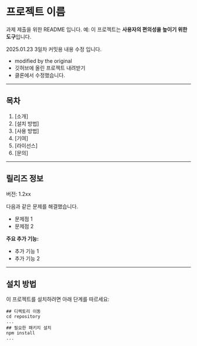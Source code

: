 # 프로젝트 이름

과제 제출을 위한 README 입니다.
예: 이 프로젝트는 **사용자의 편의성을 높이기 위한 도구**입니다.

2025.01.23 3일차 커밋용 내용 수정 입니다.

- modified by the original
- 깃허브에 올린 프로젝트 내려받기
- 클론에서 수정했습니다.

---

## 목차

1. [소개]
2. [설치 방법]
3. [사용 방법]
4. [기여]
5. [라이선스]
6. [문의]

---

## 릴리즈 정보

버전: 1.2xx

다음과 같은 문제를 해결했습니다.

- 문제점 1
- 문제점 2

**주요 추가 기능:**

- 추가 기능 1
- 추가 기능 2

---

## 설치 방법

이 프로젝트를 설치하려면 아래 단계를 따르세요:

```
## 디렉토리 이동
cd repository
...
## 필요한 패키지 설치
npm install
...
```
